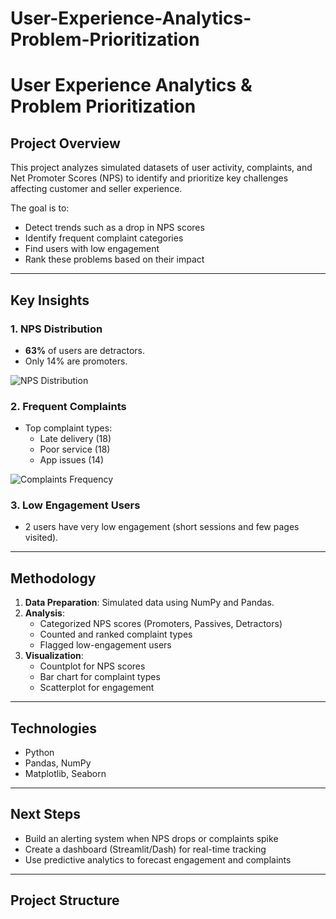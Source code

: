 # User-Experience-Analytics-Problem-Prioritization
# User Experience Analytics & Problem Prioritization

## Project Overview
This project analyzes simulated datasets of user activity, complaints, and Net Promoter Scores (NPS) to identify and prioritize key challenges affecting customer and seller experience.

The goal is to:
- Detect trends such as a drop in NPS scores
- Identify frequent complaint categories
- Find users with low engagement
- Rank these problems based on their impact

---

## Key Insights
### 1. NPS Distribution
- **63%** of users are detractors.
- Only 14% are promoters.

![NPS Distribution](images/nps_distribution.png)

### 2. Frequent Complaints
- Top complaint types:
  - Late delivery (18)
  - Poor service (18)
  - App issues (14)

![Complaints Frequency](images/complaints_frequency.png)

### 3. Low Engagement Users
- 2 users have very low engagement (short sessions and few pages visited).

---

## Methodology
1. **Data Preparation**: Simulated data using NumPy and Pandas.
2. **Analysis**:  
   - Categorized NPS scores (Promoters, Passives, Detractors)
   - Counted and ranked complaint types
   - Flagged low-engagement users
3. **Visualization**:  
   - Countplot for NPS scores
   - Bar chart for complaint types
   - Scatterplot for engagement

---

## Technologies
- Python
- Pandas, NumPy
- Matplotlib, Seaborn

---

## Next Steps
- Build an alerting system when NPS drops or complaints spike
- Create a dashboard (Streamlit/Dash) for real-time tracking
- Use predictive analytics to forecast engagement and complaints

---

## Project Structure
